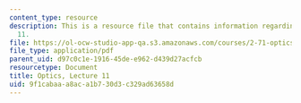 ```yaml
---
content_type: resource
description: This is a resource file that contains information regarding optics lecture
  11.
file: https://ol-ocw-studio-app-qa.s3.amazonaws.com/courses/2-71-optics-spring-2014/9f1cabaaa8aca1b730d3c329ad63658d_MIT2_71S14_lec11_notes.pdf
file_type: application/pdf
parent_uid: d97c0c1e-1916-45de-e962-d439d27acfcb
resourcetype: Document
title: Optics, Lecture 11
uid: 9f1cabaa-a8ac-a1b7-30d3-c329ad63658d
---
```

